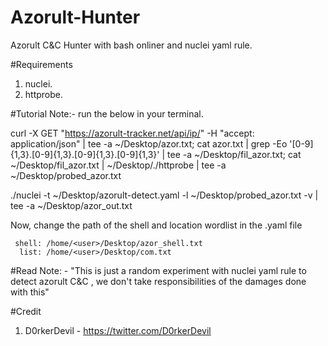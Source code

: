 # Azorult-Hunter
Azorult C&amp;C Hunter with bash onliner and nuclei yaml rule.

#Requirements
1. nuclei.
2. httprobe.

#Tutorial
Note:- run the below in your terminal.

curl -X GET "https://azorult-tracker.net/api/ip/" -H "accept: application/json" | tee -a ~/Desktop/azor.txt; cat azor.txt | grep -Eo '[0-9]{1,3}\.[0-9]{1,3}\.[0-9]{1,3}\.[0-9]{1,3}' | tee -a ~/Desktop/fil_azor.txt; cat ~/Desktop/fil_azor.txt | ~/Desktop/./httprobe | tee -a ~/Desktop/probed_azor.txt

./nuclei -t ~/Desktop/azorult-detect.yaml -l ~/Desktop/probed_azor.txt -v | tee -a ~/Desktop/azor_out.txt

Now, change the path of the shell and location wordlist in the .yaml file

     shell: /home/<user>/Desktop/azor_shell.txt
      list: /home/<user>/Desktop/com.txt

#Read
Note: - "This is just a random experiment with nuclei yaml rule to detect azorult C&C , we don't take responsibilities of the damages done with this"

#Credit
1. D0rkerDevil - https://twitter.com/D0rkerDevil          


